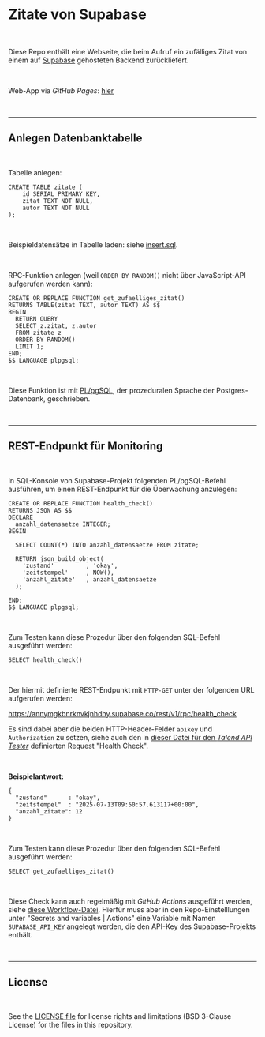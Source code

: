 # Zitate von Supabase #

<br>

Diese Repo enthält eine Webseite, die beim Aufruf ein zufälliges Zitat von einem
auf [Supabase](https://supabase.com/) gehosteten Backend zurückliefert.

<br>

Web-App via *GitHub Pages*: 
[hier](https://mdecker-mobilecomputing.github.io/HTML_Supabase_Zitate/)

<br>

----

## Anlegen Datenbanktabelle ##

<br>

Tabelle anlegen:
```
CREATE TABLE zitate (
    id SERIAL PRIMARY KEY,
    zitat TEXT NOT NULL,
    autor TEXT NOT NULL
);    
```

<br>

Beispieldatensätze in Tabelle laden: siehe [insert.sql](insert.sql).

<br>

RPC-Funktion anlegen (weil `ORDER BY RANDOM()` nicht über JavaScript-API aufgerufen werden kann):

```
CREATE OR REPLACE FUNCTION get_zufaelliges_zitat()
RETURNS TABLE(zitat TEXT, autor TEXT) AS $$
BEGIN
  RETURN QUERY
  SELECT z.zitat, z.autor
  FROM zitate z
  ORDER BY RANDOM()
  LIMIT 1;
END;
$$ LANGUAGE plpgsql;
```

<br>

Diese Funktion ist mit [PL/pgSQL](https://www.postgresql.org/docs/current/plpgsql.html), 
der prozeduralen Sprache der Postgres-Datenbank, geschrieben.

<br>

----

## REST-Endpunkt für Monitoring ##

<br>

In SQL-Konsole von Supabase-Projekt folgenden PL/pgSQL-Befehl ausführen, um einen REST-Endpunkt
für die Überwachung anzulegen:

```
CREATE OR REPLACE FUNCTION health_check()
RETURNS JSON AS $$
DECLARE
  anzahl_datensaetze INTEGER;
BEGIN

  SELECT COUNT(*) INTO anzahl_datensaetze FROM zitate;
  
  RETURN json_build_object(
    'zustand'         , 'okay',
    'zeitstempel'     , NOW(),
    'anzahl_zitate'   , anzahl_datensaetze
  );

END;
$$ LANGUAGE plpgsql;
```

<br>

Zum Testen kann diese Prozedur über den folgenden SQL-Befehl ausgeführt werden:
```
SELECT health_check()
```

<br>

Der hiermit definierte REST-Endpunkt mit `HTTP-GET` unter der folgenden URL aufgerufen werden:

  https://annymgkbnrknvkjnhdhy.supabase.co/rest/v1/rpc/health_check

Es sind dabei aber die beiden HTTP-Header-Felder `apikey` und `Authorization` zu setzen,
siehe auch den in [dieser Datei für den *Talend API Tester*](TalendApiTester-SupabaseZitate.json)
definierten Request "Health Check".

<br>

**Beispielantwort:**
```
{
  "zustand"      : "okay",
  "zeitstempel"  : "2025-07-13T09:50:57.613117+00:00",
  "anzahl_zitate": 12
}
```

<br>

Zum Testen kann diese Prozedur über den folgenden SQL-Befehl ausgeführt werden:
```
SELECT get_zufaelliges_zitat()
```

<br>

Diese Check kann auch regelmäßig mit *GitHub Actions* ausgeführt werden, 
siehe [diese Workflow-Datei](.github/workflows/healthcheck.yml).
Hierfür muss aber in den Repo-Einstelllungen unter "Secrets and variables | Actions"
eine Variable mit Namen `SUPABASE_API_KEY` angelegt werden, die den API-Key
des Supabase-Projekts enthält.

<br>

----

## License ##

<br>

See the [LICENSE file](LICENSE.md) for license rights and limitations (BSD 3-Clause License) for the files in this repository.

<br>
